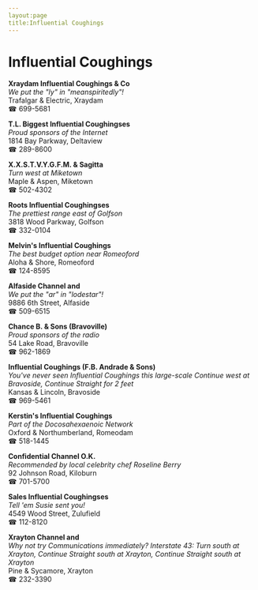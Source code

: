 ```yaml
---
layout:page
title:Influential Coughings
---
```

# Influential Coughings

**Xraydam Influential Coughings & Co**  
_We put the "ly" in "meanspiritedly"!_  
Trafalgar & Electric, Xraydam  
☎ 699-5681



**T.L. Biggest Influential Coughingses**  
_Proud sponsors of the Internet_  
1814 Bay Parkway, Deltaview  
☎ 289-8600



**X.X.S.T.V.Y.G.F.M. & Sagitta**  
_Turn west at Miketown_  
Maple & Aspen, Miketown  
☎ 502-4302



**Roots Influential Coughingses**  
_The prettiest range east of Golfson_  
3818 Wood Parkway, Golfson  
☎ 332-0104



**Melvin's Influential Coughings**  
_The best budget option near Romeoford_  
Aloha & Shore, Romeoford  
☎ 124-8595



**Alfaside Channel and**  
_We put the "ar" in "lodestar"!_  
9886 6th Street, Alfaside  
☎ 509-6515



**Chance B. & Sons (Bravoville)**  
_Proud sponsors of the radio_  
54 Lake Road, Bravoville  
☎ 962-1869



**Influential Coughings (F.B. Andrade & Sons)**  
_You've never seen Influential Coughings this large-scale 
Continue west at Bravoside, Continue Straight for 2 feet_  
Kansas & Lincoln, Bravoside  
☎ 969-5461



**Kerstin's Influential Coughings**  
_Part of the Docosahexaenoic Network_  
Oxford & Northumberland, Romeodam  
☎ 518-1445



**Confidential Channel O.K.**  
_Recommended by local celebrity chef Roseline Berry_  
92 Johnson Road, Kiloburn  
☎ 701-5700



**Sales Influential Coughingses**  
_Tell 'em Susie sent you!_  
4549 Wood Street, Zulufield  
☎ 112-8120



**Xrayton Channel and**  
_Why not try Communications immediately? 
Interstate 43: Turn south at Xrayton, Continue Straight south at Xrayton, Continue Straight south at Xrayton_  
Pine & Sycamore, Xrayton  
☎ 232-3390



